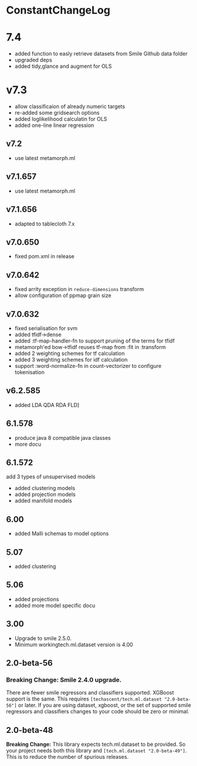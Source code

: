 # ConstantChangeLog

# 7.4

- added function to easly retrieve datasets from Smile Github data folder
- upgraded deps
- added tidy,glance and augment for OLS
   
# v7.3

- allow classificaion of already numeric targets
- re-added some gridsearch options
- added loglikelihood calculatin for OLS
- added one-line linear regression

## v7.2
- use latest metamorph.ml

## v7.1.657
- use latest metamorph.ml

## v7.1.656
- adapted to tablecloth 7.x

## v7.0.650
- fixed pom.xml in release

## v7.0.642
- fixed arrity exception in `reduce-dimensions` transform
- allow configuration of ppmap grain size


## v7.0.632
  - fixed serialisation for  svm
  - added tfidf->dense
  - added :tf-map-handler-fn to support pruning of the terms for tfidf
  - metamorph'ed  bow->tfidf reuses tf-map from :fit in :transform
  - added 2 weighting schemes for tf calculation
  - added 3 weighting schemes for idf calculation
  - support :word-normalize-fn in count-vectorizer to configure tokenisation


## v6.2.585
- added LDA QDA RDA FLD]

## 6.1.578
- produce java 8 compatible java classes
- more docu

## 6.1.572
add 3 types of unsupervised models

- added clustering models
- added projection models
- added manifold models


## 6.00

- added Malli schemas to model options


## 5.07
- added clustering

## 5.06

- added projections
- added more model specific docu



## 3.00
 * Upgrade to smile 2.5.0.
 * Minimum workingtech.ml.dataset version is 4.00

## 2.0-beta-56

### **Breaking Change:** Smile 2.4.0 upgrade.
There are fewer smile regressors and classifiers supported.  XGBoost support is the
same.  This requires `[techascent/tech.ml.dataset "2.0-beta-56"]` or later.  If you
are using dataset, xgboost, or the set of supported smile regressors and classifiers
changes to your code should be zero or minimal.


## 2.0-beta-48
**Breaking Change:** This library expects tech.ml.dataset to be provided.  So your project
needs both this library and `[tech.ml.dataset "2.0-beta-49"]`.  This is to reduce the
number of spurious releases.
